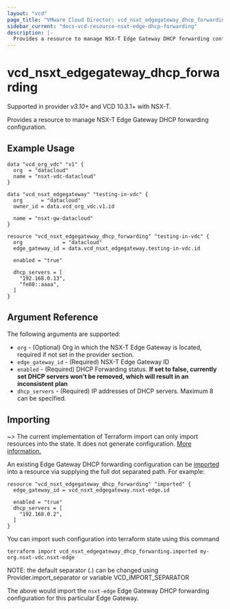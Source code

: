 ```yaml
---
layout: "vcd"
page_title: "VMware Cloud Director: vcd_nsxt_edgegateway_dhcp_forwarding"
sidebar_current: "docs-vcd-resource-nsxt-edge-dhcp-forwarding"
description: |-
  Provides a resource to manage NSX-T Edge Gateway DHCP forwarding configuration.
---
```


# vcd\_nsxt\_edgegateway\_dhcp\_forwarding

Supported in provider *v3.10+* and VCD 10.3.1+ with NSX-T.

Provides a resource to manage NSX-T Edge Gateway DHCP forwarding configuration.

## Example Usage

```hcl
data "vcd_org_vdc" "v1" {
  org  = "datacloud"
  name = "nsxt-vdc-datacloud"
}

data "vcd_nsxt_edgegateway" "testing-in-vdc" {
  org      = "datacloud"
  owner_id = data.vcd_org_vdc.v1.id

  name = "nsxt-gw-datacloud"
}

resource "vcd_nsxt_edgegateway_dhcp_forwarding" "testing-in-vdc" {
  org             = "datacloud"
  edge_gateway_id = data.vcd_nsxt_edgegateway.testing-in-vdc.id

  enabled = "true"

  dhcp_servers = [
    "192.168.0.13",
    "fe80::aaaa",
  ]
}
```

## Argument Reference

The following arguments are supported:

* `org` - (Optional) Org in which the NSX-T Edge Gateway is located, required
  if not set in the provider section.
* `edge_gateway_id` - (Required) NSX-T Edge Gateway ID
* `enabled` - (Required) DHCP Forwarding status. **If set to false, 
  currently set DHCP servers won't be removed, which will result in an inconsistent plan** 
* `dhcp_servers` - (Required) IP addresses of DHCP servers. Maximum 8 can be specified.

## Importing

~> The current implementation of Terraform import can only import resources into the state.
It does not generate configuration. [More information.](https://www.terraform.io/docs/import/)


An existing Edge Gateway DHCP forwarding configuration can be 
[imported][docs-import] into a resource via supplying the 
full dot separated path. For example: 

```hcl
resource "vcd_nsxt_edgegateway_dhcp_forwarding" "imported" {
  edge_gateway_id = vcd_nsxt_edgegateway.nsxt-edge.id

  enabled = "true"
  dhcp_servers = [
    "192.168.0.2",
  ]
}
```

You can import such configuration into terraform state using this command

```
terraform import vcd_nsxt_edgegateway_dhcp_forwarding.imported my-org.nsxt-vdc.nsxt-edge
```

NOTE: the default separator (.) can be changed using Provider.import_separator or variable VCD_IMPORT_SEPARATOR

[docs-import]: https://www.terraform.io/docs/import/


The above would import the `nsxt-edge` Edge Gateway DHCP forwarding configuration for this particular
Edge Gateway.
